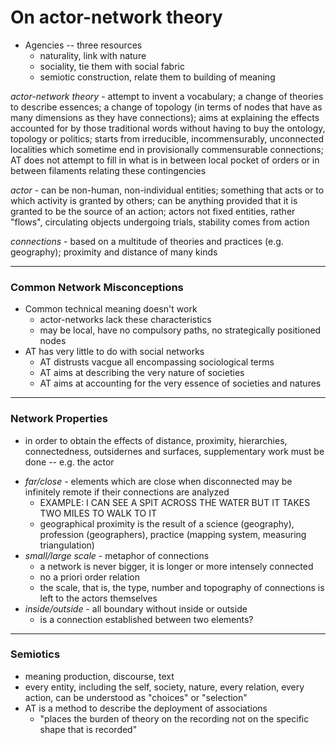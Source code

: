 # On actor-network theory

- Agencies -- three resources
   - naturality, link with nature
   - sociality, tie them with social fabric
   - semiotic construction, relate them to building of meaning

*actor-network theory* - attempt to invent a vocabulary; a change of theories to describe essences; a change of topology (in terms of nodes that have as many dimensions as they have connections); aims at explaining the effects accounted for by those traditional words without having to buy the ontology, topology or politics; starts from irreducible, incommensurably, unconnected localities which sometime end in provisionally commensurable connections; AT does not attempt to fill in what is in between local pocket of orders or in between filaments relating these contingencies

*actor* - can be non-human, non-individual entities; something that acts or to which activity is granted by others; can be anything provided that it is granted to be the source of an action; actors not fixed entities, rather "flows", circulating objects undergoing trials, stability comes from action

*connections* - based on a multitude of theories and practices (e.g. geography); proximity and distance of many kinds

---

### Common Network Misconceptions
- Common technical meaning doesn't work
    - actor-networks lack these characteristics
    - may be local, have no compulsory paths, no strategically positioned nodes
- AT has very little to do with social networks
    - AT distrusts vacgue all encompassing sociological terms
    - AT aims at describing the very nature of societies
    - AT aims at accounting for the very essence of societies and natures

---

### Network Properties
* in order to obtain the effects of distance, proximity, hierarchies, connectedness, outsidernes and surfaces, supplementary work must be done -- e.g. the actor

- *far/close* - elements which are close when disconnected may be infinitely remote if their connections are analyzed
    - EXAMPLE: I CAN SEE A SPIT ACROSS THE WATER BUT IT TAKES TWO MILES TO WALK TO IT
    - geographical proximity is the result of a science (geography), profession (geographers), practice (mapping system, measuring triangulation)
- *small/large scale* - metaphor of connections
    - a network is never bigger, it is longer or more intensely connected
    - no a priori order relation
    - the scale, that is, the type, number and topography of connections is left to the actors themselves
- *inside/outside* - all boundary without inside or outside
   - is a connection established between two elements?

---

### Semiotics
- meaning production, discourse, text
- every entity, including the self, society, nature, every relation, every action, can be understood as "choices" or "selection"
- AT is a method to describe the deployment of associations
    - "places the burden of theory on the recording not on the specific shape that is recorded"

